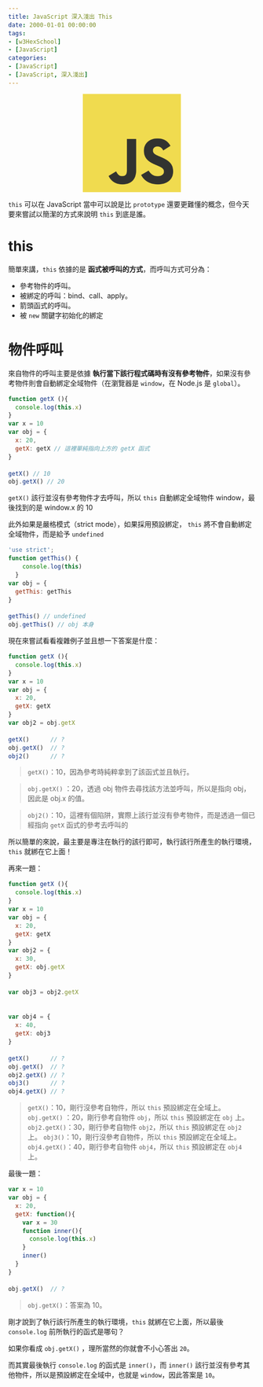 ```yaml
---
title: JavaScript 深入淺出 This
date: 2000-01-01 00:00:00
tags:
- [w3HexSchool]
- [JavaScript]
categories: 
- [JavaScript]
- [JavaScript, 深入淺出]
---
```


<div style="display:flex;justify-content:center;">
  <img style="object-fit:cover;" src='/images/JavaScript/JavaScript-logo.png' width='200px' height='200px' />
</div>

`this` 可以在 JavaScript 當中可以說是比 `prototype` 還要更難懂的概念，但今天要來嘗試以簡潔的方式來說明 `this` 到底是誰。

<!-- more -->

# this
簡單來講，`this` 依據的是 **函式被呼叫的方式**，而呼叫方式可分為：
- 參考物件的呼叫。
- 被綁定的呼叫：bind、call、apply。
- 箭頭函式的呼叫。
- 被 `new` 關鍵字初始化的綁定

# 物件呼叫
來自物件的呼叫主要是依據 **執行當下該行程式碼時有沒有參考物件**，如果沒有參考物件則會自動綁定全域物件（在瀏覽器是 `window`，在 Node.js 是 `global`）。

```js
function getX (){
  console.log(this.x)
}
var x = 10
var obj = {
  x: 20,
  getX: getX // 這裡單純指向上方的 getX 函式
}

getX() // 10
obj.getX() // 20
```

`getX()` 該行並沒有參考物件才去呼叫，所以 `this` 自動綁定全域物件 window，最後找到的是 window.x 的 10

此外如果是嚴格模式（strict mode），如果採用預設綁定， `this` 將不會自動綁定全域物件，而是給予 `undefined`

```js
'use strict';
function getThis() {
    console.log(this)
  }
var obj = {
  getThis: getThis
}

getThis() // undefined
obj.getThis() // obj 本身
```

現在來嘗試看看複雜例子並且想一下答案是什麼：

```js
function getX (){
  console.log(this.x)
}
var x = 10
var obj = {
  x: 20,
  getX: getX
}
var obj2 = obj.getX

getX()      // ?
obj.getX()  // ?
obj2()      // ?
```

> `getX()`：10，因為參考時純粹拿到了該函式並且執行。

> `obj.getX()` ：20，透過 obj 物件去尋找該方法並呼叫，所以是指向 obj，因此是 obj.x 的值。

> `obj2()`：10，這裡有個陷阱，實際上該行並沒有參考物件，而是透過一個已經指向 `getX` 函式的參考去呼叫的

所以簡單的來說，最主要是專注在執行的該行即可，執行該行所產生的執行環境，`this` 就綁在它上面！

再來一題：

```js
function getX (){
  console.log(this.x)
}
var x = 10
var obj = {
  x: 20,
  getX: getX
}
var obj2 = {
  x: 30,
  getX: obj.getX
}

var obj3 = obj2.getX


var obj4 = {
  x: 40,
  getX: obj3
}

getX()      // ?
obj.getX()  // ?
obj2.getX() // ?
obj3()      // ?
obj4.getX() // ?
```

> `getX()`：10，剛行沒參考自物件，所以 `this` 預設綁定在全域上。
> `obj.getX()` ：20，剛行參考自物件 `obj`，所以 `this` 預設綁定在 `obj` 上。
> `obj2.getX()`：30，剛行參考自物件 `obj2`，所以 `this` 預設綁定在 `obj2` 上。
> `obj3()`：10，剛行沒參考自物件，所以 `this` 預設綁定在全域上。
> `obj4.getX()`：40，剛行參考自物件 `obj4`，所以 `this` 預設綁定在 `obj4` 上。

最後一題：

```js
var x = 10
var obj = {
  x: 20,
  getX: function(){
    var x = 30
    function inner(){
      console.log(this.x)
    }
    inner()
  }
}

obj.getX()  // ?
```

> `obj.getX()`：答案為 10。

剛才說到了執行該行所產生的執行環境，`this` 就綁在它上面，所以最後 `console.log` 前所執行的函式是哪句？

如果你看成 `obj.getX()` ，理所當然的你就會不小心答出 `20`。

而其實最後執行 `console.log` 的函式是 `inner()`，而 `inner()` 該行並沒有參考其他物件，所以是預設綁定在全域中，也就是 `window`，因此答案是 `10`。